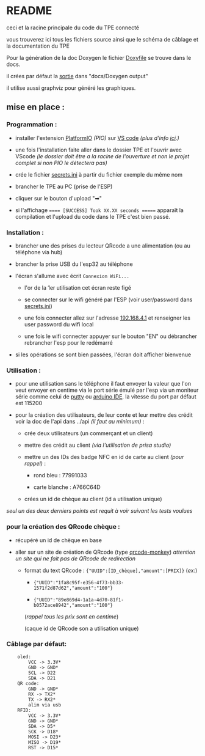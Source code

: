 # README

ceci et la racine principale du code du TPE connecté

vous trouverez ici tous les fichiers source ainsi que le schéma de câblage et la documentation du TPE

Pour la génération de la doc Doxygen le fichier [Doxyfile](./docs/Doxyfile) se trouve dans le docs.

il crées par défaut la [sortie](./docs/Doxygen%20output) dans "docs/Doxygen output"

il utilise aussi graphviz pour généré les graphiques.

## mise en place :

### Programmation :

- installer l'extension [PlatformIO](https://platformio.org/) _(PIO)_ sur [VS code](https://code.visualstudio.com/) _(plus d'info [ici](https://platformio.org/install/ide?install=vscode).)_

- une fois l'installation faite aller dans le dossier TPE et l'ouvrir avec VScode _(le dossier doit être a la racine de l'ouverture et non le projet complet si non PIO le détectera pas)_

- crée le fichier [secrets.ini](./secrets.ini) à partir du fichier exemple du même nom

- brancher le TPE au PC (prise de l'ESP)

- cliquer sur le bouton d'upload "➡"

- si l'affichage `==== [SUCCESS] Took XX.XX seconds =====` apparaît la compilation et l'upload du code dans le TPE c'est bien passé.

### Installation :

- brancher une des prises du lecteur QRcode a une alimentation (ou au téléphone via hub)

- brancher la prise USB du l'esp32 au téléphone

- l'écran s'allume avec écrit `Connexion WiFi...`

  - l'or de la 1er utilisation cet écran reste figé

  - se connecter sur le wifi généré par l'ESP (voir user/password dans [secrets.ini](./secrets.ini))

  - une fois connecter allez sur l'adresse [192.168.4.1](http://192.168.4.1) et renseigner les user password du wifi local

  - une fois le wifi connecter appuyer sur le bouton "EN" ou débrancher rebrancher l'esp pour le redémarré

- si les opérations se sont bien passées, l'écran doit afficher bienvenue

### Utilisation :

- pour une utilisation sans le téléphone il faut envoyer la valeur que l'on veut envoyer en centime via le port série émulé par l'esp via un moniteur série comme celui de [putty](https://www.putty.org/) ou [arduino IDE](https://www.arduino.cc/en/software#legacy-ide-18x). la vitesse du port par défaut est 115200

- pour la création des utilisateurs, de leur conte et leur mettre des crédit voir la doc de l'api dans ../api _(il faut au minimum)_ :

  - crée deux utilisateurs (un commerçant et un client)

  - mettre des crédit au client _(via l'utilisation de prisa studio)_

  - mettre un des IDs des badge NFC en id de carte au client _(pour rappel)_ :

    - rond bleu : 77991033

    - carte blanche : A766C64D

  - crées un id de chèque au client (id a utilisation unique)

_seul un des deux derniers points est requit à voir suivant les tests voulues_

### pour la création des QRcode chèque :

- récupéré un id de chèque en base

- aller sur un site de création de QRcode (type [qrcode-monkey](https://www.qrcode-monkey.com/#text)) _attention un site qui ne fait pas de QRcode de redirection_

  - format du text QRcode : `{"UUID":[ID_chèque],"amount":[PRIX]}` (_ex:_)

    - `{"UUID":"1fa8c95f-e356-4f73-bb33-1571f2d87d62","amount":"100"}`

    - `{"UUID":"89e869d4-1a1a-4d70-81f1-b0572ace8942","amount":"100"}`

    (_rappel tous les prix sont en centime_)

    (caque id de QRcode son a utilisation unique)

### Câblage par défaut:

```
    oled:
        VCC -> 3.3V*
        GND -> GND*
        SCL -> D22
        SDA -> D21
    QR code:
        GND -> GND*
        RX -> TX2*
        TX -> RX2*
        alim via usb
    RFID:
        VCC -> 3.3V*
        GND -> GND*
        SDA -> D5*
        SCK -> D18*
        MOSI -> D23*
        MISO -> D19*
        RST -> D15*
```
